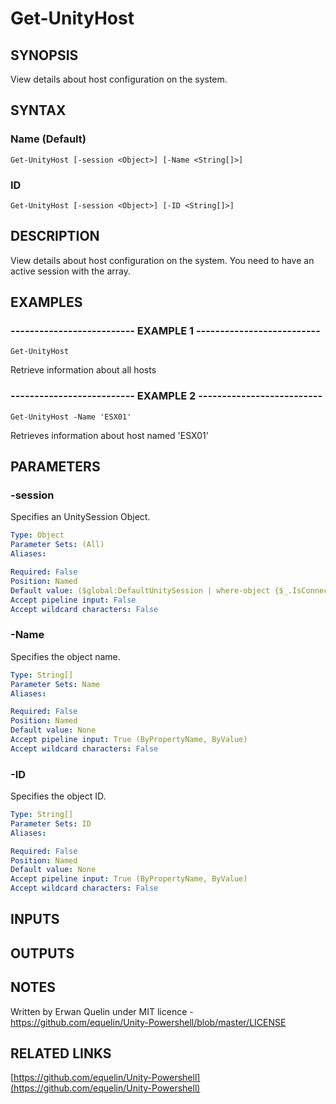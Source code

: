 # Get-UnityHost

## SYNOPSIS
View details about host configuration on the system.

## SYNTAX

### Name (Default)
```
Get-UnityHost [-session <Object>] [-Name <String[]>]
```

### ID
```
Get-UnityHost [-session <Object>] [-ID <String[]>]
```

## DESCRIPTION
View details about host configuration on the system.
You need to have an active session with the array.

## EXAMPLES

### -------------------------- EXAMPLE 1 --------------------------
```
Get-UnityHost
```

Retrieve information about all hosts

### -------------------------- EXAMPLE 2 --------------------------
```
Get-UnityHost -Name 'ESX01'
```

Retrieves information about host named 'ESX01'

## PARAMETERS

### -session
Specifies an UnitySession Object.

```yaml
Type: Object
Parameter Sets: (All)
Aliases: 

Required: False
Position: Named
Default value: ($global:DefaultUnitySession | where-object {$_.IsConnected -eq $true})
Accept pipeline input: False
Accept wildcard characters: False
```

### -Name
Specifies the object name.

```yaml
Type: String[]
Parameter Sets: Name
Aliases: 

Required: False
Position: Named
Default value: None
Accept pipeline input: True (ByPropertyName, ByValue)
Accept wildcard characters: False
```

### -ID
Specifies the object ID.

```yaml
Type: String[]
Parameter Sets: ID
Aliases: 

Required: False
Position: Named
Default value: None
Accept pipeline input: True (ByPropertyName, ByValue)
Accept wildcard characters: False
```

## INPUTS

## OUTPUTS

## NOTES
Written by Erwan Quelin under MIT licence - https://github.com/equelin/Unity-Powershell/blob/master/LICENSE

## RELATED LINKS

[https://github.com/equelin/Unity-Powershell](https://github.com/equelin/Unity-Powershell)

